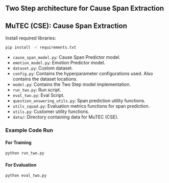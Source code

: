 ## Two Step architecture for Cause Span Extraction

## MuTEC (CSE): Cause Span Extraction 
Install required libraries:
```bash
pip install -r requirements.txt
```
- `cause_span_model.py`: Cause Span Predictor model.
- `emotion_model.py`: Emotion Predictor model.
- `dataset.py`: Custom dataset.
- `config.py`: Contains the hyperparameter configurations used. Also contains the dataset locations.
- `model.py`: Contains the Two Step model implementation.
- `run_two.py`: Run script.
- `eval_two.py`: Eval Script.
- `question_answering_utils.py`: Span prediction utility functions.
- `utils_squad.py`: Evaluation metrics functions for span prediction.
- `utils.py`: Customer utility functions.
- `data/`: Directory containing data for MuTEC (CSE).

### Example Code Run
#### For Training
```bash
python run_two.py
```
#### For Evaluation
```bash 
python eval_two.py
```

